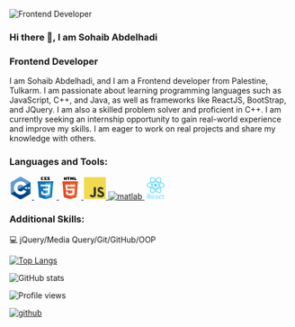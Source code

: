 
![Frontend Developer](https://pbs.twimg.com/profile_images/1242243613377155072/0upi6ujq.jpg)

### Hi there 👋, I am Sohaib Abdelhadi
### Frontend Developer

I am Sohaib Abdelhadi, and I am a Frontend developer from Palestine, Tulkarm. I am passionate about learning programming languages such as JavaScript, C++, and Java, as well as frameworks like ReactJS, BootStrap, and JQuery. I am also a skilled problem solver and proficient in C++. I am currently seeking an internship opportunity to gain real-world experience and improve my skills. I am eager to work on real projects and share my knowledge with others.
  


<h3 align="left">Languages and Tools:</h3>
<p align="left"> <a href="https://angular.io" target="_blank" rel="noreferrer"> <img src="https://raw.githubusercontent.com/devicons/devicon/master/icons/cplusplus/cplusplus-original.svg" alt="cplusplus" width="40" height="40"/> </a> <a href="https://www.w3schools.com/css/" target="_blank" rel="noreferrer"> <img src="https://raw.githubusercontent.com/devicons/devicon/master/icons/css3/css3-original-wordmark.svg" alt="css3" width="40" height="40"/> </a> <a href="https://www.w3.org/html/" target="_blank" rel="noreferrer"> <img src="https://raw.githubusercontent.com/devicons/devicon/master/icons/html5/html5-original-wordmark.svg" alt="html5" width="40" height="40"/> </a> <a href="https://developer.mozilla.org/en-US/docs/Web/JavaScript" target="_blank" rel="noreferrer"> <img src="https://raw.githubusercontent.com/devicons/devicon/master/icons/javascript/javascript-original.svg" alt="javascript" width="40" height="40"/> </a> <a href="https://www.mathworks.com/" target="_blank" rel="noreferrer"> <img src="https://upload.wikimedia.org/wikipedia/commons/2/21/Matlab_Logo.png" alt="matlab" width="40" height="40"/> </a> <a href="https://reactjs.org/" target="_blank" rel="noreferrer"> <img src="https://raw.githubusercontent.com/devicons/devicon/master/icons/react/react-original-wordmark.svg" alt="react" width="40" height="40"/> </a> </p>

### Additional Skills: 
💻 jQuery/Media Query/Git/GitHub/OOP 




[![Top Langs](https://github-readme-stats.vercel.app/api/top-langs/?username=sohaibabdelhadi)](https://github.com/anuraghazra/github-readme-stats)

![GitHub stats](https://github-readme-stats.vercel.app/api?username=sohaibabdelhadi&show_icons=true)  

![Profile views](https://gpvc.arturio.dev/sohaibabdelhadi)  


[<img src='https://cdn.jsdelivr.net/npm/simple-icons@3.0.1/icons/github.svg' alt='github' height='40'>](https://github.com/sohaibabdelhadi)  

